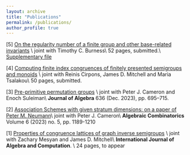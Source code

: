 ```yaml
---
layout: archive
title: "Publications"
permalink: /publications/
author_profile: true
---
```


[5] [On the regularity number of a finite group and other base-related invariants](https://arxiv.org/abs/2405.15300) \\
joint with Timothy C. Burness\\
52 pages, submitted.\\
[Supplementary file](https://seis.bristol.ac.uk/~tb13602/docs/regcomp.pdf)

[4] [Computing finite index congruences of finitely presented semigroups and monoids](https://arxiv.org/abs/2302.06295) \\
joint with Reinis Cirpons, James D. Mitchell and Maria Tsalakou\\
50 pages, submitted.

[3] [Pre-primitive permutation groups](https://www.sciencedirect.com/science/article/pii/S0021869323004593) \\
joint with Peter J. Cameron and Enoch Suleiman\\
**Journal of Algebra** 636 (Dec. 2023), pp. 695–715. 

[2] [Association Schemes with given stratum dimensions: on a paper of Peter M. Neumann](https://alco.centre-mersenne.org/articles/10.5802/alco.307/)\\
joint with Peter J. Cameron\\
**Algebraic Combinatorics** Volume 6 (2023) no. 5, pp. 1189-1210

[1] [Properties of congruence lattices of graph inverse semigroups](https://arxiv.org/abs/2108.08277) \\
joint with Zachary Mesyan and James D. Mitchell\\
**International Journal of Algebra and Computation**. \\
24 pages, to appear
